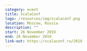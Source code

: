 ```yaml
---
category: event
title: ScalaConf
logo: /resources/img/scalaconf.png
location: Moscow, Russia
description: ""
start: 26 November 2019
end: 26 November 2019
link-out: https://scalaconf.ru/2019
---
```

